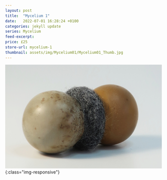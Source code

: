 ```yaml
---
layout: post
title:  "Mycelium 1"
date:   2022-07-01 16:28:24 +0100
categories: jekyll update
series: Mycelium
feed-excerpt:
price: £25
store-url: mycelium-1
thumbnail: assets/img/Mycelium01/Mycelium01_Thumb.jpg
---
```

![Mycelium 3 Sculpture](/assets/img/Mycelium01/Mycelium01_01.jpg){:class="img-responsive"}


